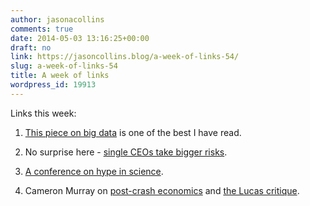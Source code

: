 ```yaml
---
author: jasonacollins
comments: true
date: 2014-05-03 13:16:25+00:00
draft: no
link: https://jasoncollins.blog/a-week-of-links-54/
slug: a-week-of-links-54
title: A week of links
wordpress_id: 19913
---
```


Links this week:
	
1. [This piece on big data](http://edge.org/panel/headcon-13-part-i) is one of the best I have read.
	
2. No surprise here - [single CEOs take bigger risks](http://online.wsj.com/news/articles/SB10001424052702304179704579461593364106858?mg=reno64-wsj&url=http%3A%2F%2Fonline.wsj.com%2Farticle%2FSB10001424052702304179704579461593364106858.html).
	
3. [A conference on hype in science](http://whyevolutionistrue.wordpress.com/2014/04/25/a-conference-on-hype-in-science/).

4. Cameron Murray on [post-crash economics](http://ckmurray.blogspot.com.au/2014/04/post-crash-economics-clashes-with-econ.html) and [the Lucas critique](http://ckmurray.blogspot.com.au/2014/05/micro-foundations-doesnt-solve-lucas.html).